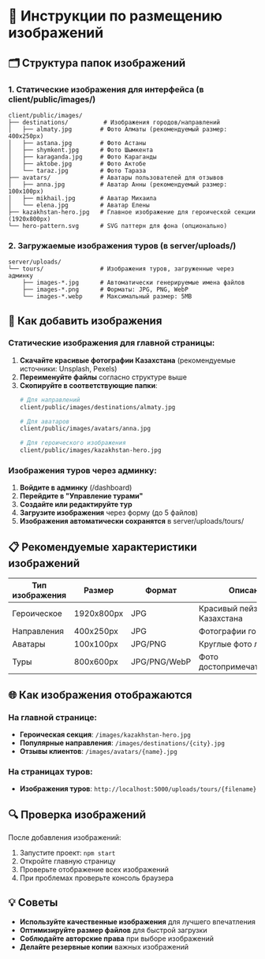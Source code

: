 # 📸 Инструкции по размещению изображений

## 🗂️ Структура папок изображений

### 1. Статические изображения для интерфейса (в client/public/images/)

```
client/public/images/
├── destinations/          # Изображения городов/направлений
│   ├── almaty.jpg        # Фото Алматы (рекомендуемый размер: 400x250px)
│   ├── astana.jpg        # Фото Астаны
│   ├── shymkent.jpg      # Фото Шымкента
│   ├── karaganda.jpg     # Фото Караганды
│   ├── aktobe.jpg        # Фото Актобе
│   └── taraz.jpg         # Фото Тараза
├── avatars/              # Аватары пользователей для отзывов
│   ├── anna.jpg          # Аватар Анны (рекомендуемый размер: 100x100px)
│   ├── mikhail.jpg       # Аватар Михаила
│   └── elena.jpg         # Аватар Елены
├── kazakhstan-hero.jpg   # Главное изображение для героической секции (1920x800px)
└── hero-pattern.svg      # SVG паттерн для фона (опционально)
```

### 2. Загружаемые изображения туров (в server/uploads/)

```
server/uploads/
└── tours/                # Изображения туров, загруженные через админку
    ├── images-*.jpg      # Автоматически генерируемые имена файлов
    ├── images-*.png      # Форматы: JPG, PNG, WebP
    └── images-*.webp     # Максимальный размер: 5MB
```

## 🔧 Как добавить изображения

### Статические изображения для главной страницы:

1. **Скачайте красивые фотографии Казахстана** (рекомендуемые источники: Unsplash, Pexels)
2. **Переименуйте файлы** согласно структуре выше
3. **Скопируйте в соответствующие папки**:
   ```bash
   # Для направлений
   client/public/images/destinations/almaty.jpg
   
   # Для аватаров
   client/public/images/avatars/anna.jpg
   
   # Для героического изображения
   client/public/images/kazakhstan-hero.jpg
   ```

### Изображения туров через админку:

1. **Войдите в админку** (/dashboard)
2. **Перейдите в "Управление турами"**
3. **Создайте или редактируйте тур**
4. **Загрузите изображения** через форму (до 5 файлов)
5. **Изображения автоматически сохранятся** в server/uploads/tours/

## 📋 Рекомендуемые характеристики изображений

| Тип изображения | Размер | Формат | Описание |
|-----------------|--------|--------|----------|
| Героическое | 1920x800px | JPG | Красивый пейзаж Казахстана |
| Направления | 400x250px | JPG | Фотографии городов |
| Аватары | 100x100px | JPG/PNG | Круглые фото людей |
| Туры | 800x600px | JPG/PNG/WebP | Фото достопримечательностей |

## 🌐 Как изображения отображаются

### На главной странице:
- **Героическая секция**: `/images/kazakhstan-hero.jpg`
- **Популярные направления**: `/images/destinations/{city}.jpg`
- **Отзывы клиентов**: `/images/avatars/{name}.jpg`

### На страницах туров:
- **Изображения туров**: `http://localhost:5000/uploads/tours/{filename}`

## 🔍 Проверка изображений

После добавления изображений:
1. Запустите проект: `npm start`
2. Откройте главную страницу
3. Проверьте отображение всех изображений
4. При проблемах проверьте консоль браузера

## 💡 Советы

- **Используйте качественные изображения** для лучшего впечатления
- **Оптимизируйте размер файлов** для быстрой загрузки
- **Соблюдайте авторские права** при выборе изображений
- **Делайте резервные копии** важных изображений 